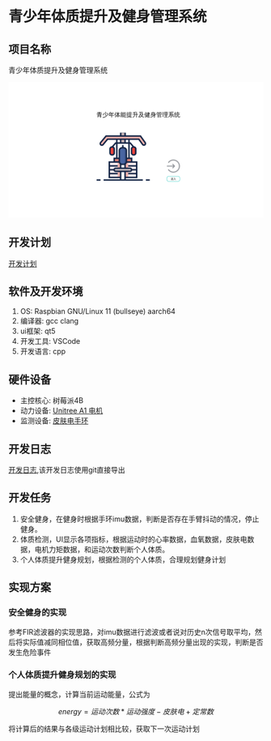 # 青少年体质提升及健身管理系统

## 项目名称

青少年体质提升及健身管理系统

![软件图](2023-08-27-00-09-00.png)

## 开发计划

[开发计划](./Fitness-Equipment/planning.md)

## 软件及开发环境

1. OS: Raspbian GNU/Linux 11 (bullseye) aarch64
2. 编译器: gcc clang
3. ui框架: qt5
4. 开发工具: VSCode
5. 开发语言: cpp

## 硬件设备

- 主控核心: 树莓派4B
- 动力设备: [Unitree A1 电机](./development%20resource/A1电机资料/01电机手册及文档/)
- 监测设备: [皮肤电手环](https://sichiray-tech.yuque.com/dm0eyv/chanpin/tisx58x4wb8fuu75)

## 开发日志

[开发日志](./develop-log.txt),该开发日志使用git直接导出

## 开发任务

1. 安全健身，在健身时根据手环imu数据，判断是否存在手臂抖动的情况，停止健身。
2. 体质检测，UI显示各项指标，根据运动时的心率数据，血氧数据，皮肤电数据，电机力矩数据，和运动次数判断个人体质。
3. 个人体质提升健身规划，根据检测的个人体质，合理规划健身计划

## 实现方案

### 安全健身的实现

参考FIR滤波器的实现思路，对imu数据进行滤波或者说对历史n次信号取平均，然后将实际值减同相位值，获取高频分量，根据判断高频分量出现的实现，判断是否发生危险事件

### 个人体质提升健身规划的实现

提出能量的概念，计算当前运动能量，公式为

$$
energy = 运动次数 * 运动强度 - 皮肤电 + 定常数
$$

将计算后的结果与各级运动计划相比较，获取下一次运动计划